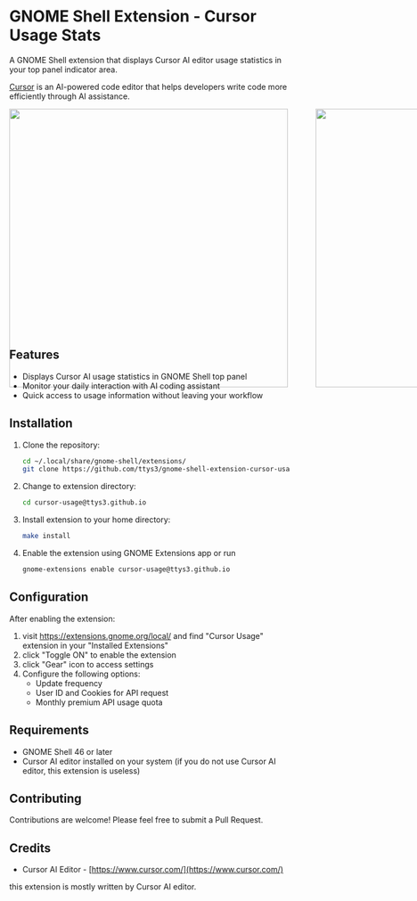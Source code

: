 # GNOME Shell Extension - Cursor Usage Stats

A GNOME Shell extension that displays Cursor AI editor usage statistics in your top panel indicator area.

[Cursor](https://www.cursor.com/) is an AI-powered code editor that helps developers write code more efficiently through AI assistance.

<div style="display: flex; height: 400px;">
    <img src="https://github.com/user-attachments/assets/6d5f9aeb-598d-4795-aa86-7d545da13cc4" style="width: 500px; margin-right: 50px;">
    <img src="https://github.com/user-attachments/assets/40d61826-c181-46fb-90ee-71a87517b6f8" style="width: 500px;">
</div>

## Features

- Displays Cursor AI usage statistics in GNOME Shell top panel
- Monitor your daily interaction with AI coding assistant
- Quick access to usage information without leaving your workflow

## Installation

1. Clone the repository:
   
   ```bash
   cd ~/.local/share/gnome-shell/extensions/
   git clone https://github.com/ttys3/gnome-shell-extension-cursor-usage.git cursor-usage@ttys3.github.io
   ```

2. Change to extension directory:
   ```bash
   cd cursor-usage@ttys3.github.io
   ```

3. Install extension to your home directory:
   ```bash
   make install
   ```
4. Enable the extension using GNOME Extensions app or run 
   ```bash
   gnome-extensions enable cursor-usage@ttys3.github.io
   ```

## Configuration

After enabling the extension:

1. visit https://extensions.gnome.org/local/ and find "Cursor Usage" extension in your "Installed Extensions"
2. click "Toggle ON" to enable the extension
3. click "Gear" icon to access settings
4. Configure the following options:
   - Update frequency
   - User ID and Cookies for API request
   - Monthly premium API usage quota

## Requirements

- GNOME Shell 46 or later
- Cursor AI editor installed on your system (if you do not use Cursor AI editor, this extension is useless)

## Contributing

Contributions are welcome! Please feel free to submit a Pull Request.

## Credits

- Cursor AI Editor - [https://www.cursor.com/](https://www.cursor.com/)

this extension is mostly written by Cursor AI editor.
